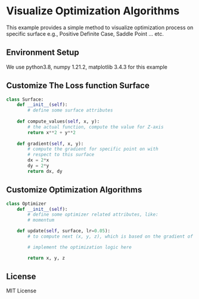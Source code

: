 # Visualize Optimization Algorithms

This example provides a simple method to visualize optimization process on specific surface e.g., Positive Definite Case, Saddle Point ... etc.

## Environment Setup
We use python3.8, numpy 1.21.2, matplotlib 3.4.3 for this example

## Customize The Loss function Surface

```python
class Surface:
    def __init__(self):
        # define some surface attributes
    
    def compute_values(self, x, y):
        # the actual function, compute the value for Z-axis
        return x**2 + y**2
    
    def gradient(self, x, y):
        # compute the gradient for specific point on with 
        # respect to this surface
        dx = 2*x
        dy = 2*y
        return dx, dy
```

## Customize Optimization Algorithms

```python
class Optimizer
    def __init__(self):
        # define some optimizer related attributes, like:
        # momentum

    def update(self, surface, lr=0.05):
        # to compute next (x, y, z), which is based on the gradient of the surface and the surface function

        # implement the optimization logic here

        return x, y, z

```

## License
MIT License
